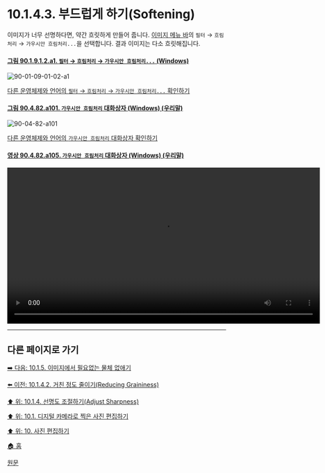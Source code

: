 # 10.1.4.3. 부드럽게 하기(Softening)
이미지가 너무 선명하다면, 약간 흐릿하게 만들어 줍니다. [이미지 메뉴 바](./03-02-02-02-image-menu.md)의 `필터` → `흐림처리` → `가우시안 흐림처리...`을 선택합니다. 결과 이미지는 다소 흐릿해집니다.

<a id="90-01-09-01-02-a1"></a>

#### [그림 90.1.9.1.2.a1. `필터` → `흐림처리` → `가우시안 흐림처리...` (Windows)](./90-01-09-01-02-gaussian_blur.md#90-01-09-01-02-a1)
![90-01-09-01-02-a1](https://github.com/wonder13662/gimp/assets/15767104/6ce59f61-1e4a-4d6e-a14c-32b2ffe1cb77)

[다른 운영체제와 언어의 `필터` → `흐림처리` → `가우시안 흐림처리...` 확인하기](./90-01-09-01-02-gaussian_blur.md#90-01-09-01-02-a2)

<a id="90-04-82-a101"></a>

#### [그림 90.4.82.a101. `가우시안 흐림처리` 대화상자 (Windows) (우리말)](./90-04-82-gaussian_blur.md#90-04-82-a101)
![90-04-82-a101](https://github.com/wonder13662/gimp/assets/15767104/b1edba3b-1764-42a5-a6be-0c03be3b662a)

[다른 운영체제와 언어의 `가우시안 흐림처리` 대화상자 확인하기](./90-04-82-gaussian_blur.md#90-04-82-a102)

<a id="90-04-82-a105"></a>

#### [영상 90.4.82.a105. `가우시안 흐림처리` 대화상자 (Windows) (우리말)](./90-04-82-gaussian_blur.md#90-04-82-a105)
<video controls="controls" width="720" src="https://github.com/wonder13662/gimp/assets/15767104/4591eca0-d7ee-4e82-81f3-3081031b7676"></video>

***

## 다른 페이지로 가기

[➡️ 다음: 10.1.5. 이미지에서 필요없는 물체 없애기](./10-01-05-removing_unwanted_objects_from_an_image.md)

[⬅️ 이전: 10.1.4.2. 거친 정도 줄이기(Reducing Graininess)](./10-01-04-02-reducing_graininess.md)

[⬆️ 위: 10.1.4. 선명도 조절하기(Adjust Sharpness)](./10-01-04-00-adjusting_sharpness.md)

[⬆️ 위: 10.1. 디지털 카메라로 찍은 사진 편집하기](./10-01-00-working-with-digital-camera-photos.md)

[⬆️ 위: 10. 사진 편집하기](./10-00-enhancing-photographs.md)

[🏠 홈](./00-home.md)

[원문](https://docs.gimp.org/2.10/ko/gimp-imaging-photos.html#gimp-using-photography-unblurring)
